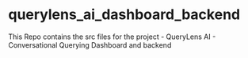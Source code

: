 # querylens_ai_dashboard_backend
This Repo contains the src files for the project - QueryLens AI - Conversational Querying Dashboard and backend
